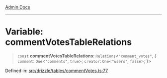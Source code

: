 [Admin Docs](/)

***

# Variable: commentVotesTableRelations

> `const` **commentVotesTableRelations**: `Relations`\<`"comment_votes"`, \{ `comment`: `One`\<`"comments"`, `true`\>; `creator`: `One`\<`"users"`, `false`\>; \}\>

Defined in: [src/drizzle/tables/commentVotes.ts:77](https://github.com/Sourya07/talawa-api/blob/61a1911602b2f0aac7635e08ae2918f4f768e8ff/src/drizzle/tables/commentVotes.ts#L77)
